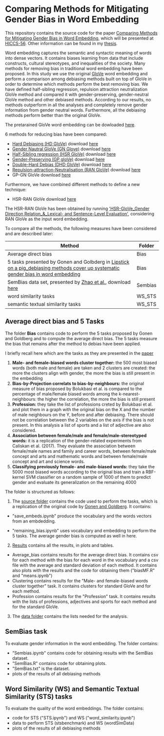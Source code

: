 # Comparing Methods for Mitigating Gender Bias in Word Embedding
This repository contains the source code for the paper [Comparing Methods for Mitigating Gender Bias in Word Embedding](), which will be presented at [HICCS-56](https://hicss.hawaii.edu/). Other information can be found in my [thesis](https://github.com/clarabiagi/Thesis). 

Word embedding captures the semantic and syntactic meaning of words into dense vectors. It contains biases learning from data that include constructs, cultural stereotypes, and inequalities of the society. Many methods for removing bias in traditional word embedding have been proposed. In this study we use the original [GloVe](https://nlp.stanford.edu/projects/glove/) word embedding and perform a comparison among debiasing methods built on top of GloVe in order to determine which methods perform the best removing bias. We have defined half-sibling regression, repulsion attraction neutralization GloVe method and compared it with gender-preserving, gender-neutral GloVe method and other debiased methods. According to our results, no methods outperform in all the analyses and completely remove gender information from gender neutral words. Furthermore, all the debiasing methods perform better than the original GloVe.

The pretarained GloVe word embedding can be dowloaded [here](https://drive.google.com/file/d/1jrbQmpB5ZNH4w54yujeAvNFAfVEG0SuE/view).


6 methods for reducing bias have been compared:
 - [Hard Debiasing (HD GloVe)](https://arxiv.org/abs/1607.06520)
download [here](https://drive.google.com/file/d/1QY3ew_nZl3p6lNiYaWMau0-IfVpyIsLB/view?usp=sharing)
 - [Gender Nautral GloVe (GN Glove)](https://arxiv.org/abs/1809.01496)
 download [here](https://drive.google.com/file/d/1v82WF43w-lE-vpZd0JC1K8WYZQkTy_ii/view)
 - [Half-Sibling regression (HSR GloVe)](https://arxiv.org/abs/1911.10787)
 download [here](https://drive.google.com/file/d/1w7tl3xSg69L1zURTpQ6qDg0uXab_XKFw/view)
 - [Gender-Preserving (GP gloVe)](https://arxiv.org/abs/1906.00742)
   download [here](https://drive.google.com/file/d/12VK2-BpLAg_-VPVl_wcLBZbzd9wcwyqN/view)
 - [Double-Hard Debias (DHD GloVe)](https://arxiv.org/abs/1906.00742)
   download [here](https://drive.google.com/file/d/15OTHP-n-O669OjSX433H6Sh-XjdSpTsY/view?usp=sharing)
 - [Repulsion-attraction-Neutralisation (RAN GloVe)](https://arxiv.org/abs/2006.01938)
   download [here](https://drive.google.com/drive/folders/14yebEnP4kXHsTisfbeWxzo0J42O54QtD)
  - GP-GN GloVe
   download [here](https://drive.google.com/file/d/1Rn--1pxjBhyp5os7zw75VB-YQUHXcfgF/view)
   
Furthermore, we have combined different methods to define a new technique:
 - HSR-RAN GloVe
 download [here]()
 
The HSR-RAN GloVe has been obtained by running ['HSR-GloVe_Gender Direction Relation_&_Lexical- and Sentence-Level Evaluation'](https://github.com/KunkunYang/GenderBiasHSR), considering RAN GloVe as the input word embedding.

 
To compare all the methods, the following measures have been considered and are described later:

|Method|Folder|
|---|---|
|Average direct bias|Bias|
|5 tasks presented by Gonen and Golbderg in [Lipstick on a pig_debiasing methods cover up systematic gender bias in word embedding](https://arxiv.org/abs/1903.03862)|Bias|
|SemBias  data set, presented by [Zhao et al.](https://arxiv.org/abs/1809.01496), download [here](https://github.com/uclanlp/gn_glove/blob/master/SemBias/SemBias)|Sembias|
|word similarity tasks|WS_STS|
|semantic textual similarity tasks|WS_STS|


## Average direct bias and 5 Tasks 
The folder **Bias** contains code to perform the 5 tasks proposed by Gonen and Goldberg and to compute the average direct bias. The 5 tasks measure the bias that remains after the method to debias have been applied. 

I briefly recall here which are the tasks as they are presented in the [paper](https://arxiv.org/abs/1903.03862)
1. **Male- and female-biased words cluster together:** the 500 most biased words (both male and female) are taken and 2 clusters are created: the more the clusters align with gender, the more the bias is still present in the embedding
2. **Bias-by-Projection correlats to bias-by-neighbours:** the original measure of bias proposed by Bolukbasi et al. is compared to the percentage of male/female biased words among the k-nearest-neighbours: the higher the correlation, the more the bias is still present
3. **Profession:**  they take the list of professions creted by Bolukbasi et al. and plot them in a graph with the original bias on the X and the number of male neighbours on the Y, before and after debiasing. There should not be correlation between the 2 variables on the axis if the bias is not present. In this analysis a list of sports and a list of adjective are also considered.
4. **Association between female/male and female/male-stereotyped words:** it is a replication of the gender-related experiments from Caliskan et al. (2017). They evaluate the association between female/male names and family and career words, between female/male concept and arts and mathematic words and between female/male concept and art and science words.
5. **Classifying previously female- and male-biased words:** they take the 5000 most biased words according to the original bias and train a RBF-kernel SVM classifier on a random sample of 1000 of them to predict gender and evaluate its generalization on the remaining 4000 

The folder is structured as follows:

1. The [source folder](./Bias/source) contains the code used to perform the tasks, which is a replication of the original code by [Gonen and Goldberg](https://github.com/gonenhila/gender_bias_lipstick). It contains:

- "save_embeds.ipynb" produce the vocabulary and the words vectors from an embdedding.

- "remaining_bias.ipynb" uses vocabulary and embedding to perform the 5 tasks. The average gender bias is computed as well in here. 

2. [Results](./Bias/results) contains all the results, in plots and tables.

- Average_bias contains results for the average direct bias. It contains csv for each method with the bias for each word in the vocabulary and a csv file with the average and standard deviation of each method. It contains also plots with the results and the code for obtaining them ("biasMF.R" and "means.ipynb")
- Clustering contains results for the "Male- and female-biased words cluster together" task. It contains clusters for standard GloVe and for each method.
- Profession contains results for the "Profession" task. It contains results with the lists of professions, adjectives and sports for each method and for the standard GloVe.

3. The [data folder](./5TasksGG/data) contains the lists needed for the analysis.

## SemBias task
To evaluate gender information in the word embedding.
The folder contains:
- "Sembias.ipynb" contains code for obtaining results with the SemBias dataset. 
- "SemBias.R" contains code for obtaining plots.
- "SemBias.txt" is the dataset.
- plots of the results of all debiasing methods

## Word Similarity (WS) and Semantic Textual Similarity (STS) tasks
To evaluate the quality of the word embeddings.
The folder contains:
- code for STS ("STS.ipynb") and WS ("word_similarity.ipynb")
- data to perform STS (stsbenchmark) and WS (wordSimData)
- plots of the results of all debiasing methods 




